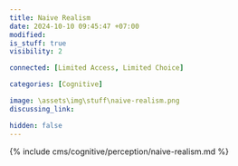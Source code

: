 ```yaml
---
title: Naive Realism
date: 2024-10-10 09:45:47 +07:00
modified: 
is_stuff: true
visibility: 2

connected: [Limited Access, Limited Choice]

categories: [Cognitive]

image: \assets\img\stuff\naive-realism.png
discussing_link: 

hidden: false
---
```


{% include cms/cognitive/perception/naive-realism.md %}